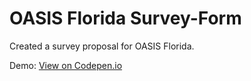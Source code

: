 # OASIS Florida Survey-Form
Created a survey proposal for OASIS Florida. 

Demo:
<a href="https://codepen.io/modernmerlin/pen/xxreNxv">View on Codepen.io</a>

